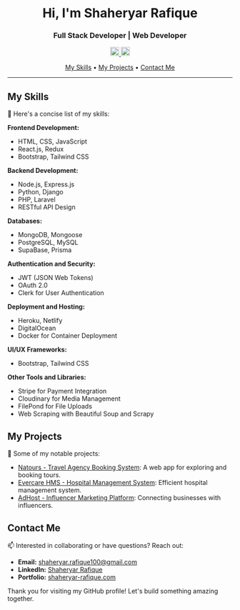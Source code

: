 <h1 align="center">Hi, I'm Shaheryar Rafique</h1>

<h3 align="center">Full Stack Developer | Web Developer</h3>

<p align="center">
  <a href="mailto:shaheryar.rafique100@gmail.com">
    <img src="https://cdn4.iconfinder.com/data/icons/social-media-logos-6/512/112-gmail_email_mail-512.png" alt="Email" width="20">
  </a>
  <a href="https://www.linkedin.com/in/shaheryar-rafique/">
    <img src="https://cdn-icons-png.flaticon.com/512/174/174857.png" alt="LinkedIn" width="20">
  </a>
</p>

<p align="center">
  <a href="#my-skills">My Skills</a> •
  <a href="#my-projects">My Projects</a> •
  <a href="#contact-me">Contact Me</a>
</p>

---

## My Skills

🚀 Here's a concise list of my skills:

**Frontend Development:**
- HTML, CSS, JavaScript
- React.js, Redux
- Bootstrap, Tailwind CSS

**Backend Development:**
- Node.js, Express.js
- Python, Django
- PHP, Laravel
- RESTful API Design

**Databases:**
- MongoDB, Mongoose
- PostgreSQL, MySQL
- SupaBase, Prisma

**Authentication and Security:**
- JWT (JSON Web Tokens)
- OAuth 2.0
- Clerk for User Authentication

**Deployment and Hosting:**
- Heroku, Netlify
- DigitalOcean
- Docker for Container Deployment

**UI/UX Frameworks:**
- Bootstrap, Tailwind CSS

**Other Tools and Libraries:**
- Stripe for Payment Integration
- Cloudinary for Media Management
- FilePond for File Uploads
- Web Scraping with Beautiful Soup and Scrapy

## My Projects

🌟 Some of my notable projects:

- [Natours - Travel Agency Booking System](https://github.com/ShaheryarRafique/Natours-app): A web app for exploring and booking tours.
- [Evercare HMS - Hospital Management System](https://github.com/ShaheryarRafique/Evercare-HMS): Efficient hospital management system.
- [AdHost - Influencer Marketing Platform](https://github.com/ShaheryarRafique/AdHost): Connecting businesses with influencers.

## Contact Me

📫 Interested in collaborating or have questions? Reach out:

- **Email:** [shaheryar.rafique100@gmail.com](mailto:shaheryar.rafique100@gmail.com)
- **LinkedIn:** [Shaheryar Rafique](https://www.linkedin.com/in/yourusername/)
- **Portfolio:** [shaheryar-rafique.com](https://www.your-website.com)

Thank you for visiting my GitHub profile! Let's build something amazing together.
